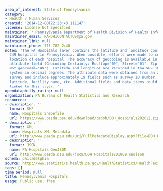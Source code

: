 ```yaml
---
area_of_interest: State of Pennsylvania
category:
- Health / Human Services
created: '2014-12-08T22:23:43.111147'
license: License Not Specified
maintainer: ' Pennsylvania Department of Health Division of Health Informatics'
maintainer_email: RA-DHICONTACTUS@pa.gov
maintainer_link: null
maintainer_phone: 717-782-2448
notes: 'The PA_Hospitals layer contains the latitude and longitude coordinates of
  249 hospitals in Pennsylvania. When possible, efforts were made to confirm the rooftop
  location of each hospital. The accuracy of geocoding is available in Geocoding Certainty
  attribute field (Geocoding Certainty: Rooftop="00", Street="01", Zip Centroid="04",
  Not geocoded="99"). Latitude and longitude are recorded in the WGS 1984 coordinate
  system in decimal degrees. The attribute data were obtained from an annual hospital
  survey and include approximately 19 fields such as survey ID number, longitude,
  latitude, facility name, etc. Additional fields and data items could be potentially
  linked to this layer. '
opendataphilly_rating: null
organization: PA Bureau of Health Statistics and Research
resources:
- description: ''
  format: SHP
  name: Hospitals Shapefile
  url: https://www.pasda.psu.edu/download/padoh/DOH_Hospitals202012.zip
- description: ''
  format: XML
  name: Hospitals XML Metadata
  url: http://www.pasda.psu.edu/uci/FullMetadataDisplay.aspx?file=DOH_Hospitals201809.xml
- description: ''
  format: JSON
  name: PA Hospitals GeoJSON
  url: http://www.pasda.psu.edu/json/DOH_Hospitals201809.geojson
schema: philadelphia
source: http://www.statistics.health.pa.gov/HealthStatistics/HealthFacilities/HospitalReports/Pages/HospitalReports.aspx
tags: []
time_period: null
title: Pennsylvania Hospitals
usage: Public use; free
---
```

